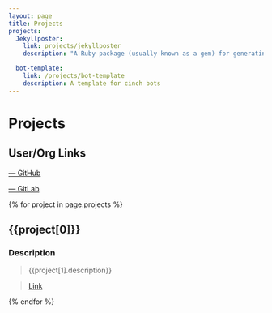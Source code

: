 ```yaml
---
layout: page
title: Projects
projects:
  Jekyllposter:
    link: projects/jekyllposter
    description: "A Ruby package (usually known as a gem) for generating jekyll posts and pages, as well as drafts."

  bot-template:
    link: /projects/bot-template
    description: A template for cinch bots
---
```

# Projects

## User/Org Links

<a href="https://github.com/IotaSpencer"><span><i class="fab fa-github-square fa-2x"></i> &mdash; GitHub</span>
</a>

<a href="https://gitlab.com/IotaSpencer">
<span color="orange">
<i class="fab fa-gitlab fa-2x"></i>
</span> &mdash; GitLab
</a>

{% for project in page.projects %}

## {{project[0]}}



### Description

  > {{project[1].description}}

> [Link]({{project[1].link}})

{% endfor %}